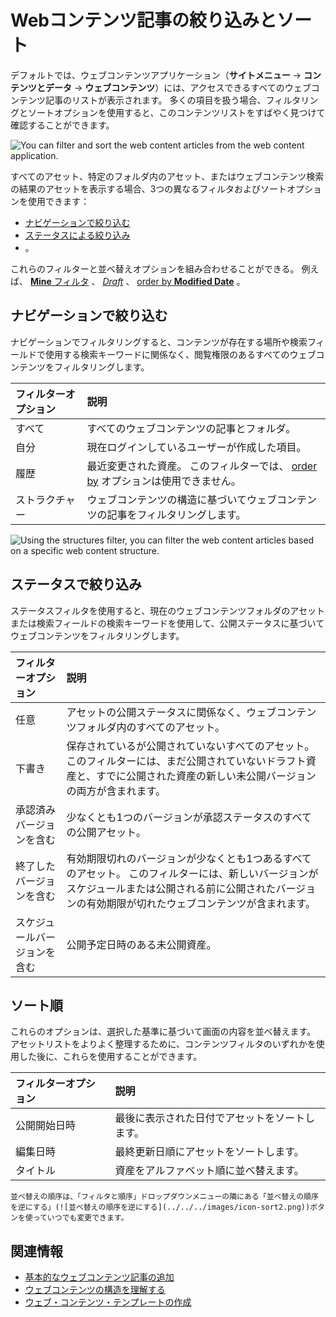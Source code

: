 # Webコンテンツ記事の絞り込みとソート

デフォルトでは、ウェブコンテンツアプリケーション（**サイトメニュー** &rarr; **コンテンツとデータ** &rarr; **ウェブコンテンツ**）には、アクセスできるすべてのウェブコンテンツ記事のリストが表示されます。 多くの項目を扱う場合、フィルタリングとソートオプションを使用すると、このコンテンツリストをすばやく見つけて確認することができます。

![You can filter and sort the web content articles from the web content application.](./filtering-and-sorting-web-content-articles/images/01.png)

すべてのアセット、特定のフォルダ内のアセット、またはウェブコンテンツ検索の結果のアセットを表示する場合、3つの異なるフィルタおよびソートオプションを使用できます：

* [ナビゲーションで絞り込む](#filter-by-navigation) 
* [ステータスによる絞り込み](#filter-by-status) 
* [](#order-by) 。

これらのフィルターと並べ替えオプションを組み合わせることができる。 例えば、 [**Mine** フィルタ](#filter-by-navigation) 、 [_Draft_](#filter-by-status) 、 [order by **Modified Date**](#order-by) 。

## ナビゲーションで絞り込む

ナビゲーションでフィルタリングすると、コンテンツが存在する場所や検索フィールドで使用する検索キーワードに関係なく、閲覧権限のあるすべてのウェブコンテンツをフィルタリングします。

| フィルターオプション | 説明                                                                    |
| :--------- | :-------------------------------------------------------------------- |
| すべて        | すべてのウェブコンテンツの記事とフォルダ。                                                 |
| 自分         | 現在ログインしているユーザーが作成した項目。                                                |
| 履歴         | 最近変更された資産。 このフィルターでは、 [order by](#order-by) オプションは使用できません。 |
| ストラクチャー    | ウェブコンテンツの構造に基づいてウェブコンテンツの記事をフィルタリングします。                               |

![Using the structures filter, you can filter the web content articles based on a specific web content structure.](./filtering-and-sorting-web-content-articles/images/02.png)

## ステータスで絞り込み

ステータスフィルタを使用すると、現在のウェブコンテンツフォルダのアセットまたは検索フィールドの検索キーワードを使用して、公開ステータスに基づいてウェブコンテンツをフィルタリングします。

| フィルターオプション     | 説明                                                                                                    |
| :------------- | :---------------------------------------------------------------------------------------------------- |
| 任意             | アセットの公開ステータスに関係なく、ウェブコンテンツフォルダ内のすべてのアセット。                                                             |
| 下書き            | 保存されているが公開されていないすべてのアセット。 このフィルターには、まだ公開されていないドラフト資産と、すでに公開された資産の新しい未公開バージョンの両方が含まれます。                |
| 承認済みバージョンを含む   | 少なくとも1つのバージョンが承認ステータスのすべての公開アセット。                                                                     |
| 終了したバージョンを含む   | 有効期限切れのバージョンが少なくとも1つあるすべてのアセット。 このフィルターには、新しいバージョンがスケジュールまたは公開される前に公開されたバージョンの有効期限が切れたウェブコンテンツが含まれます。 |
| スケジュールバージョンを含む | 公開予定日時のある未公開資産。                                                                                       |

## ソート順

これらのオプションは、選択した基準に基づいて画面の内容を並べ替えます。 アセットリストをよりよく整理するために、コンテンツフィルタのいずれかを使用した後に、これらを使用することができます。

| フィルターオプション | 説明                      |
| :--------- | :---------------------- |
| 公開開始日時     | 最後に表示された日付でアセットをソートします。 |
| 編集日時       | 最終更新日順にアセットをソートします。     |
| タイトル       | 資産をアルファベット順に並べ替えます。     |

```{tip}
並べ替えの順序は、「フィルタと順序」ドロップダウンメニューの隣にある「並べ替えの順序を逆にする」(![並べ替えの順序を逆にする](../../../images/icon-sort2.png))ボタンを使っていつでも変更できます。
```

## 関連情報

* [基本的なウェブコンテンツ記事の追加](./adding-a-basic-web-content-article.md)
* [ウェブコンテンツの構造を理解する](../web-content-structures/understanding-web-content-structures.md)
* [ウェブ・コンテンツ・テンプレートの作成](../web-content-templates/creating-web-content-templates.md)
